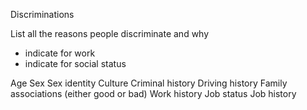 
Discriminations

List all the reasons people discriminate and why
- indicate for work
- indicate for social status

Age
Sex
Sex identity
Culture
Criminal history
Driving history
Family associations (either good or bad)
Work history
Job status
Job history
